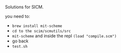 Solutions for SICM.

you need to:

* `brew install mit-scheme`
* `cd to the scim/scmutils/src`
* `mit-scheme` and inside the repl `(load "compile.scm")`
* go back
* `test.sh`